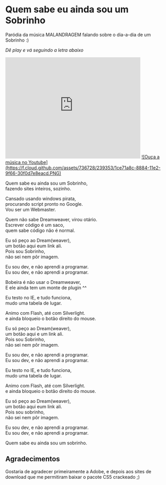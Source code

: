 Quem sabe eu ainda sou um Sobrinho
==================================

Paródia da música MALANDRAGEM falando sobre o dia-a-dia de um Sobrinho :)

*Dê play e vá seguindo a letra abaixo*
<iframe width="420" height="315" src="http://www.youtube.com/embed/UkGF4RdxrWs" frameborder="0" allowfullscreen></iframe>
<a href="http://j.mp/Y37GQK" target="_blank" title="Ouça a música no Youtube">
	![Ouça a música no Youtube](https://f.cloud.github.com/assets/736728/239353/1ce71a8c-8884-11e2-9f66-30f0d7e8eacd.PNG)
</a>

Quem sabe eu ainda sou um Sobrinho,<br>
fazendo sites inteiros, sozinho.

Cansado usando windows pirata,<br>
procurando script pronto no Google.<br>
Vou ser um Webmaster.

Quem não sabe Dreamweaver, virou otário.<br>
Escrever código é um saco,<br>
quem sabe código não é normal.

Eu só peço ao Dream(weaver),<br>
um botão aqui eum link ali.<br>
Pois sou Sobrinho,<br>
não sei nem pôr imagem.

Eu sou dev, e não aprendi a programar.<br>
Eu sou dev, e não aprendi a programar.

Bobeira é não usar o Dreamweaver,<br>
E ele ainda tem um monte de plugin ^^

Eu testo no IE, e tudo funciona,<br>
mudo uma tabela de lugar.

Animo com Flash, até com Silverlight.<br>
e ainda bloqueio o botão direito do mouse.

Eu só peço ao Dream(weaver),<br>
um botão aqui e um link ali.<br>
Pois sou Sobrinho,<br>
não sei nem pôr imagem.

Eu sou dev, e não aprendi a programar.<br>
Eu sou dev, e não aprendi a programar.

Eu testo no IE, e tudo funciona,<br>
mudo uma tabela de lugar.

Animo com Flash, até com Silverlight.<br>
e ainda bloqueio o botão direito do mouse.

Eu só peço ao Dream(weaver),<br>
um botão aqui eum link ali.<br>
Pois sou sobrinho,<br>
não sei nem pôr imagem.

Eu sou dev, e não aprendi a programar.<br>
Eu sou dev, e não aprendi a programar.

Quem sabe eu ainda sou um sobrinho.

## Agradecimentos
Gostaria de agradecer primeiramente a Adobe, e depois aos sites de download que me permitiram baixar o pacote CS5 crackeado ;)
